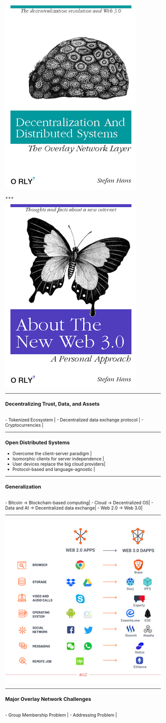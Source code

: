 
![Distributed Contexting](assets/image/orly-decentralization.png)

+++

![Distributed Contexting](assets/image/orly-web.png)

---

### Decentralizing Trust, Data, and Assets
<br>
- Tokenized Ecosystem |
- Decentralized data exchange protocol |
- Cryptocurrencies |

---

### Open Distributed Systems

- Overcome the client-server paradigm |
- Isomorphic clients for server independence |  
- User devices replace the big cloud providers|
- Protocol-based and language-agnostic  |

---

### Generalization
<br>
- Bitcoin -> Blockchain-based computing|
- Cloud -> Decentralized OS|
- Data and AI -> Decentralized data exchange|
- Web 2.0 -> Web 3.0|

---

![Web 2.0 - Web 3.0](assets/image/web2-3.0.png)

---
### Major Overlay Network Challenges
<br>
- Group Membership Problem |
- Addressing Problem |
